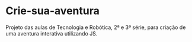 # Crie-sua-aventura
Projeto das aulas de Tecnologia e Robótica, 2ª e 3ª série, para criação de uma aventura interativa utilizando JS.
